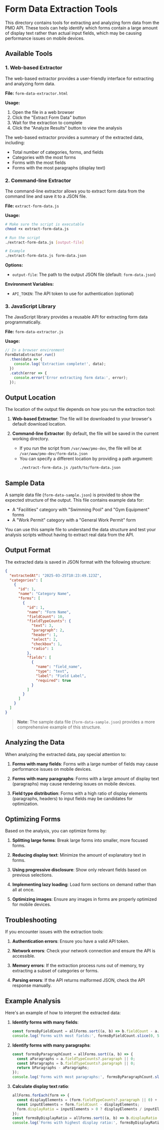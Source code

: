 # Form Data Extraction Tools

This directory contains tools for extracting and analyzing form data from the PMO API. These tools can help identify which forms contain a large amount of display text rather than actual input fields, which may be causing performance issues on mobile devices.

## Available Tools

### 1. Web-based Extractor

The web-based extractor provides a user-friendly interface for extracting and analyzing form data.

**File:** `form-data-extractor.html`

**Usage:**
1. Open the file in a web browser
2. Click the "Extract Form Data" button
3. Wait for the extraction to complete
4. Click the "Analyze Results" button to view the analysis

The web-based extractor provides a summary of the extracted data, including:
- Total number of categories, forms, and fields
- Categories with the most forms
- Forms with the most fields
- Forms with the most paragraphs (display text)

### 2. Command-line Extractor

The command-line extractor allows you to extract form data from the command line and save it to a JSON file.

**File:** `extract-form-data.js`

**Usage:**
```bash
# Make sure the script is executable
chmod +x extract-form-data.js

# Run the script
./extract-form-data.js [output-file]

# Example
./extract-form-data.js form-data.json
```

**Options:**
- `output-file`: The path to the output JSON file (default: `form-data.json`)

**Environment Variables:**
- `API_TOKEN`: The API token to use for authentication (optional)

### 3. JavaScript Library

The JavaScript library provides a reusable API for extracting form data programmatically.

**File:** `form-data-extractor.js`

**Usage:**
```javascript
// In a browser environment
FormDataExtractor.run()
  .then(data => {
    console.log('Extraction complete!', data);
  })
  .catch(error => {
    console.error('Error extracting form data:', error);
  });
```

## Output Location

The location of the output file depends on how you run the extraction tool:

1. **Web-based Extractor**: The file will be downloaded to your browser's default download location.

2. **Command-line Extractor**: By default, the file will be saved in the current working directory.
   - If you run the script from `/var/www/pmo-dev`, the file will be at `/var/www/pmo-dev/form-data.json`
   - You can specify a different location by providing a path argument:
     ```bash
     ./extract-form-data.js /path/to/form-data.json
     ```

## Sample Data

A sample data file (`form-data-sample.json`) is provided to show the expected structure of the output. This file contains example data for:

- A "Facilities" category with "Swimming Pool" and "Gym Equipment" forms
- A "Work Permit" category with a "General Work Permit" form

You can use this sample file to understand the data structure and test your analysis scripts without having to extract real data from the API.

## Output Format

The extracted data is saved in JSON format with the following structure:

```json
{
  "extractedAt": "2025-03-25T10:23:49.123Z",
  "categories": [
    {
      "id": 1,
      "name": "Category Name",
      "forms": [
        {
          "id": 1,
          "name": "Form Name",
          "fieldCount": 10,
          "fieldTypeCounts": {
            "text": 3,
            "paragraph": 2,
            "header": 1,
            "select": 2,
            "checkbox": 1,
            "radio": 1
          },
          "fields": [
            {
              "name": "field_name",
              "type": "text",
              "label": "Field Label",
              "required": true
            }
          ]
        }
      ]
    }
  ]
}
```

> **Note**: The sample data file (`form-data-sample.json`) provides a more comprehensive example of this structure.

## Analyzing the Data

When analyzing the extracted data, pay special attention to:

1. **Forms with many fields**: Forms with a large number of fields may cause performance issues on mobile devices.

2. **Forms with many paragraphs**: Forms with a large amount of display text (paragraphs) may cause rendering issues on mobile devices.

3. **Field type distribution**: Forms with a high ratio of display elements (paragraphs, headers) to input fields may be candidates for optimization.

## Optimizing Forms

Based on the analysis, you can optimize forms by:

1. **Splitting large forms**: Break large forms into smaller, more focused forms.

2. **Reducing display text**: Minimize the amount of explanatory text in forms.

3. **Using progressive disclosure**: Show only relevant fields based on previous selections.

4. **Implementing lazy loading**: Load form sections on demand rather than all at once.

5. **Optimizing images**: Ensure any images in forms are properly optimized for mobile devices.

## Troubleshooting

If you encounter issues with the extraction tools:

1. **Authentication errors**: Ensure you have a valid API token.

2. **Network errors**: Check your network connection and ensure the API is accessible.

3. **Memory errors**: If the extraction process runs out of memory, try extracting a subset of categories or forms.

4. **Parsing errors**: If the API returns malformed JSON, check the API response manually.

## Example Analysis

Here's an example of how to interpret the extracted data:

1. **Identify forms with many fields**:
   ```javascript
   const formsByFieldCount = allForms.sort((a, b) => b.fieldCount - a.fieldCount);
   console.log('Forms with most fields:', formsByFieldCount.slice(0, 5));
   ```

2. **Identify forms with many paragraphs**:
   ```javascript
   const formsByParagraphCount = allForms.sort((a, b) => {
     const aParagraphs = a.fieldTypeCounts?.paragraph || 0;
     const bParagraphs = b.fieldTypeCounts?.paragraph || 0;
     return bParagraphs - aParagraphs;
   });
   console.log('Forms with most paragraphs:', formsByParagraphCount.slice(0, 5));
   ```

3. **Calculate display text ratio**:
   ```javascript
   allForms.forEach(form => {
     const displayElements = (form.fieldTypeCounts?.paragraph || 0) + (form.fieldTypeCounts?.header || 0);
     const inputElements = form.fieldCount - displayElements;
     form.displayRatio = inputElements > 0 ? displayElements / inputElements : Infinity;
   });
   const formsByDisplayRatio = allForms.sort((a, b) => b.displayRatio - a.displayRatio);
   console.log('Forms with highest display ratio:', formsByDisplayRatio.slice(0, 5));